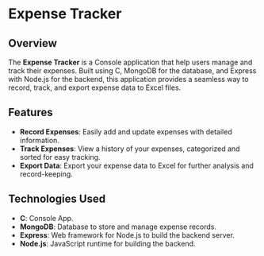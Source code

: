 # Expense Tracker

## Overview
The **Expense Tracker** is a Console application that help users manage and track their expenses. Built using C, MongoDB for the database, and Express with Node.js for the backend, this application provides a seamless way to record, track, and export expense data to Excel files.

## Features
- **Record Expenses**: Easily add and update expenses with detailed information.
- **Track Expenses**: View a history of your expenses, categorized and sorted for easy tracking.
- **Export Data**: Export your expense data to Excel for further analysis and record-keeping.

## Technologies Used
- **C**: Console App.
- **MongoDB**: Database to store and manage expense records.
- **Express**: Web framework for Node.js to build the backend server.
- **Node.js**: JavaScript runtime for building the backend.

